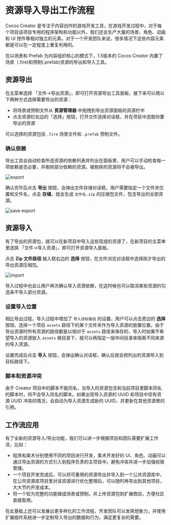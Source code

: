 # 资源导入导出工作流程

Cocos Creator 是专注于内容创作的游戏开发工具，在游戏开发过程中，对于每个项目该项目专用的程序架构和功能以外，我们还会生产大量的场景、角色、动画和 UI 控件等相对独立的元素。对于一个开发团队来说，很多情况下这些内容元素都是可以在一定程度上重复利用的。

在以场景和 Prefab 为内容组织核心的模式下，1.5版本的 Cocos Creator 内置了场景（.fire)和预制(.prefab)资源的导出和导入工具。

## 资源导出

在主菜单选择 「文件->导出资源」，即可打开资源导出工具面板，接下来可以用以下两种方式选择需要导出的资源：

- 将场景或预制文件从 **资源管理器** 中拖拽到导出资源面板的资源栏中
- 点击资源栏右边的「选择」按钮，打开文件选择对话框，并在项目中选取你要导出的资源

可以选择的资源包括 `.fire` 场景文件和 `.prefab` 预制文件。

### 确认依赖

导出工具会自动检查所选资源的依赖列表并列出在面板里，用户可以手动检查每一项依赖是否必要，并剔除部分依赖的资源。被剔除的资源将不会被导出。

![export](export.jpg)

确认完毕后点击 **导出** 按钮，会弹出文件存储对话框，用户需要指定一个文件夹位置和文件名，点击 **存储**，就会生成 `文件名.zip` 的压缩包文件，包含导出的全部资源。

![save export](save-export.jpg)

## 资源导入

有了导出的资源包，就可以在新项目中导入这些现成的资源了，在新项目的主菜单里选择 「文件->导入资源」，即可打开资源导入面板。

点击 **Zip 文件路径** 输入框右边的 **选择** 按钮，在文件浏览对话框中选择刚才导出的导出资源压缩包。

![import](import.jpg)

导入过程中也会让用户再次确认导入资源依赖，在这时候也可以取消某些资源的勾选来不导入部分资源。

### 设置导入位置

相比导出过程，导入过程中增加了 `导入目标路径` 的设置，用户可以点击旁边的 **选择** 按钮，选择一个项目 `assets` 路径下的某个文件夹作为导入资源的放置位置。由于导出资源时所有资源的路径都是以相对于 `assets` 路径来保存的，导入时如果不希望导入的资源放入 `assets` 根目录下，就可以再指定一层中间目录来隔离不同来源的导入资源。

设置完成后点击 **导入** 按钮，会弹出确认对话框，确认后就会把列出的资源导入到目标路径下。

### 脚本和资源冲突

由于 Creator 项目中的脚本不能同名，当导入的资源包含和当前项目里脚本同名的脚本时，将不会导入同名的脚本。如果出现导入资源的 UUID 和项目中现有资源 UUID 冲突的情况，会自动为导入资源生成新的 UUID，并更新在其他资源里的引用。

## 工作流应用

有了全新的资源导入/导出功能，我们可以进一步根据项目和团队需要扩展工作流，比如：

- 程序和美术分别使用不同的项目进行开发，美术开发好的 UI、角色、动画可以通过导出资源的方式引入到程序负责的主项目中。避免冲突并进一步加强权限管理。
- 一个项目开发完成后，可以将可重用的资源导出并导入到一个公共资源库中，在公共资源库项目里对该资源进行优化整理后，可以随时再导出到其他项目，大大节约开发成本。
- 将一个较为完整的功能做成场景或预制，并上传资源包到扩展商店，方便社区直接取用。

在此基础上还可以发展出更多样化的工作流程，开发团队可以发挥想象力，并使用扩展插件系统进一步定制导入导出的数据和行为，满足更复杂的需要。